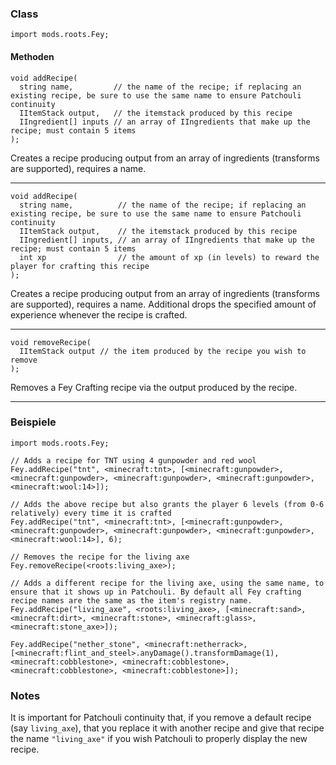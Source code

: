 ### Class

```zenscript
import mods.roots.Fey;
```

#### Methoden

```zenscript
void addRecipe(
  string name,         // the name of the recipe; if replacing an existing recipe, be sure to use the same name to ensure Patchouli continuity
  IItemStack output,   // the itemstack produced by this recipe
  IIngredient[] inputs // an array of IIngredients that make up the recipe; must contain 5 items
);
```

Creates a recipe producing output from an array of ingredients (transforms are supported), requires a name.

* * *

```zenscript
void addRecipe(
  string name,          // the name of the recipe; if replacing an existing recipe, be sure to use the same name to ensure Patchouli continuity
  IItemStack output,    // the itemstack produced by this recipe
  IIngredient[] inputs, // an array of IIngredients that make up the recipe; must contain 5 items
  int xp                // the amount of xp (in levels) to reward the player for crafting this recipe
);
```

Creates a recipe producing output from an array of ingredients (transforms are supported), requires a name. Additional drops the specified amount of experience whenever the recipe is crafted.

* * *

```zenscript
void removeRecipe(
  IItemStack output // the item produced by the recipe you wish to remove
);
```

Removes a Fey Crafting recipe via the output produced by the recipe.

* * *

### Beispiele

```zenscript
import mods.roots.Fey;

// Adds a recipe for TNT using 4 gunpowder and red wool
Fey.addRecipe("tnt", <minecraft:tnt>, [<minecraft:gunpowder>, <minecraft:gunpowder>, <minecraft:gunpowder>, <minecraft:gunpowder>, <minecraft:wool:14>]);

// Adds the above recipe but also grants the player 6 levels (from 0-6 relatively) every time it is crafted
Fey.addRecipe("tnt", <minecraft:tnt>, [<minecraft:gunpowder>, <minecraft:gunpowder>, <minecraft:gunpowder>, <minecraft:gunpowder>, <minecraft:wool:14>], 6);

// Removes the recipe for the living axe
Fey.removeRecipe(<roots:living_axe>);

// Adds a different recipe for the living axe, using the same name, to ensure that it shows up in Patchouli. By default all Fey crafting recipe names are the same as the item's registry name.
Fey.addRecipe("living_axe", <roots:living_axe>, [<minecraft:sand>, <minecraft:dirt>, <minecraft:stone>, <minecraft:glass>, <minecraft:stone_axe>]);

Fey.addRecipe("nether_stone", <minecraft:netherrack>, [<minecraft:flint_and_steel>.anyDamage().transformDamage(1), <minecraft:cobblestone>, <minecraft:cobblestone>, <minecraft:cobblestone>, <minecraft:cobblestone>]);
```

### Notes

It is important for Patchouli continuity that, if you remove a default recipe (say `living_axe`), that you replace it with another recipe and give that recipe the name `"living_axe"` if you wish Patchouli to properly display the new recipe.